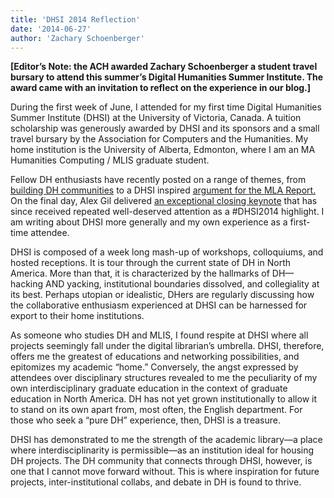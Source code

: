 ```yaml
---
title: 'DHSI 2014 Reflection'
date: '2014-06-27'
author: 'Zachary Schoenberger'
---
```

**\[Editor’s Note: the ACH awarded Zachary Schoenberger a student travel bursary to attend this summer’s Digital Humanities Summer Institute. The award came with an invitation to reflect on the experience in our blog.\]**

During the first week of June, I attended for my first time Digital Humanities Summer Institute (DHSI) at the University of Victoria, Canada. A tuition scholarship was generously awarded by DHSI and its sponsors and a small travel bursary by the Association for Computers and the Humanities. My home institution is the University of Alberta, Edmonton, where I am an MA Humanities Computing / MLIS graduate student.

Fellow DH enthusiasts have recently posted on a range of themes, from [building DH communities](http://chronicle.com/blogs/profhacker/dhsi-2014-on-building/57215) to a DHSI inspired [argument for the MLA Report.](http://www.rogerwhitson.net/?p=2942) On the final day, Alex Gil delivered [an exceptional closing keynote](http://elotroalex.webfactional.com/digital-library-babel/) that has since received repeated well-deserved attention as a #DHSI2014 highlight. I am writing about DHSI more generally and my own experience as a first-time attendee.

DHSI is composed of a week long mash-up of workshops, colloquiums, and hosted receptions. It is tour through the current state of DH in North America. More than that, it is characterized by the hallmarks of DH—hacking AND yacking, institutional boundaries dissolved, and collegiality at its best. Perhaps utopian or idealistic, DHers are regularly discussing how the collaborative enthusiasm experienced at DHSI can be harnessed for export to their home institutions.

As someone who studies DH and MLIS, I found respite at DHSI where all projects seemingly fall under the digital librarian’s umbrella. DHSI, therefore, offers me the greatest of educations and networking possibilities, and epitomizes my academic “home.” Conversely, the angst expressed by attendees over disciplinary structures revealed to me the peculiarity of my own interdisciplinary graduate education in the context of graduate education in North America. DH has not yet grown institutionally to allow it to stand on its own apart from, most often, the English department. For those who seek a “pure DH” experience, then, DHSI is a treasure.

DHSI has demonstrated to me the strength of the academic library—a place where interdisciplinarity is permissible—as an institution ideal for housing DH projects. The DH community that connects through DHSI, however, is one that I cannot move forward without. This is where inspiration for future projects, inter-institutional collabs, and debate in DH is found to thrive.